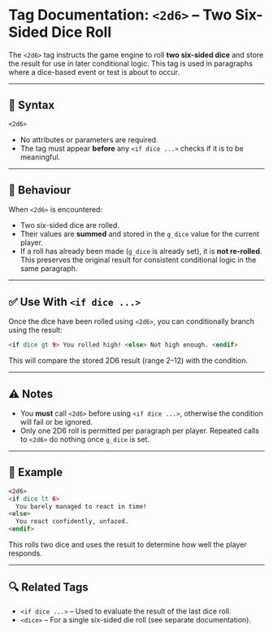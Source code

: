 # Tag Documentation: `<2d6>` – Two Six-Sided Dice Roll

The `<2d6>` tag instructs the game engine to roll **two six-sided dice** and store the result for use in later conditional logic. This tag is used in paragraphs where a dice-based event or test is about to occur.

---

## 🧩 Syntax

```html
<2d6>
```

- No attributes or parameters are required.
- The tag must appear **before** any `<if dice ...>` checks if it is to be meaningful.

---

## 🎲 Behaviour

When `<2d6>` is encountered:

- Two six-sided dice are rolled.
- Their values are **summed** and stored in the `g_dice` value for the current player.
- If a roll has already been made (`g_dice` is already set), it is **not re-rolled**. This preserves the original result for consistent conditional logic in the same paragraph.

---

## ✅ Use With `<if dice ...>`

Once the dice have been rolled using `<2d6>`, you can conditionally branch using the result:

```html
<if dice gt 9> You rolled high! <else> Not high enough. <endif>
```

This will compare the stored 2D6 result (range 2–12) with the condition.

---

## ⚠️ Notes

- You **must** call `<2d6>` before using `<if dice ...>`, otherwise the condition will fail or be ignored.
- Only one 2D6 roll is permitted per paragraph per player. Repeated calls to `<2d6>` do nothing once `g_dice` is set.

---

## 📘 Example

```html
<2d6>
<if dice lt 6>
  You barely managed to react in time!
<else>
  You react confidently, unfazed.
<endif>
```

This rolls two dice and uses the result to determine how well the player responds.

---

## 🔍 Related Tags

- `<if dice ...>` – Used to evaluate the result of the last dice roll.
- `<dice>` – For a single six-sided die roll (see separate documentation).
